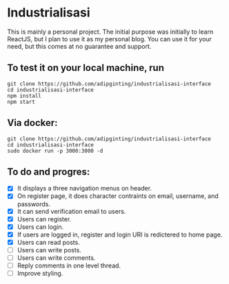 # Industrialisasi

This is mainly a personal project. The initial purpose was initially to learn ReactJS, but I plan to use it as my personal blog. You can use it for your need, but this comes at no guarantee and support.

## To test it on your local machine, run
    git clone https://github.com/adipginting/industrialisasi-interface
    cd industrialisasi-interface
    npm install
    npm start
    
## Via docker:
    git clone https://github.com/adipginting/industrialisasi-interface
    cd industrialisasi-interface
    sudo docker run -p 3000:3000 -d
    
    
## To do and progres:
- [x] It displays a three navigation menus on header.
- [x] On register page, it does character contraints on email, username, and passwords.
- [x] It can send verification email to users.
- [x] Users can register.
- [x] Users can login.
- [x] If users are logged in, register and login URI is redictered to home page.
- [x] Users can read posts.
- [ ] Users can write posts.
- [ ] Users can write comments.
- [ ] Reply comments in one level thread.
- [ ] Improve styling.
